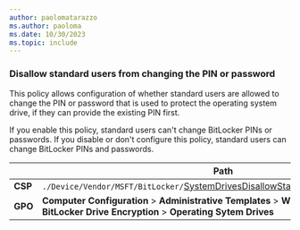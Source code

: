 ```yaml
---
author: paolomatarazzo
ms.author: paoloma
ms.date: 10/30/2023
ms.topic: include
---
```


### Disallow standard users from changing the PIN or password

This policy allows configuration of whether standard users are allowed to change the PIN or password that is used to protect the operating system drive, if they can provide the existing PIN first.

If you enable this policy, standard users can't change BitLocker PINs or passwords.
If you disable or don't configure this policy, standard users can change BitLocker PINs and passwords.

|  | Path |
|--|--|
| **CSP** | `./Device/Vendor/MSFT/BitLocker/`[SystemDrivesDisallowStandardUsersCanChangePIN](/windows/client-management/mdm/bitlocker-csp#systemdrivesdisallowstandarduserscanchangepin) |
| **GPO** | **Computer Configuration** > **Administrative Templates** > **Windows Components** > **BitLocker Drive Encryption** > **Operating Sytem Drives** |
